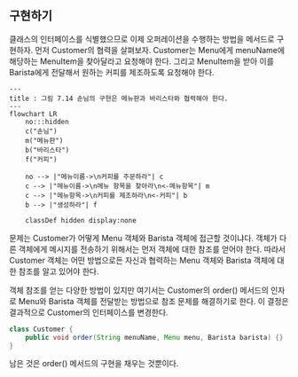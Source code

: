 ## 구현하기
클래스의 인터페이스를 식별했으므로 이제 오퍼레이션을 수행하는 방법을 메서드로 구현하자. 먼저 Customer의 협력을 살펴보자. Customer는 Menu에게 menuName에 해당하는 MenuItem을 찾아달라고 요청해야 한다. 그리고 MenuItem을 받아 이를 Barista에게 전달해서 원하는 커피를 제조하도록 요청해야 한다.

```mermaid
---
title : 그림 7.14 손님의 구현은 메뉴판과 바리스타와 협력해야 한다.
---
flowchart LR
	no:::hidden
	c("손님")
	m("메뉴판")
	b("바리스타")
	f("커피")

	no --> |"메뉴이름->\n커피를 주문하라"| c
	c --> |"메뉴이름->\n메뉴 항목을 찾아라\n<-메뉴항목"| m
	c --> |"메뉴항목->\n커피를 제조하라\n<-커피"| b
	b --> |"생성하라"| f

	classDef hidden display:none
```

문제는 Customer가 어떻게 Menu 객체와 Barista 객체에 접근할 것이냐다. 객체가 다른 객체에게 메시지를 전송하기 위해서는 먼저 객체에 대한 참조를 얻어야 한다. 따라서 Customer 객체는 어떤 방법으로든 자신과 협력하는 Menu 객체와 Barista 객체에 대한 참조를 알고 있어야 한다.

객체 참조를 얻는 다양한 방법이 있지만 여기서는 Customer의 order() 메서드의 인자로 Menu와 Barista 객체를 전달받는 방법으로 참조 문제를 해결하기로 한다. 이 결정은 결과적으로 Customer의 인터페이스를 변경한다.

```java
class Customer {
	public void order(String menuName, Menu menu, Barista barista) {}
}
```

남은 것은 order() 메서드의 구현을 채우는 것뿐이다.